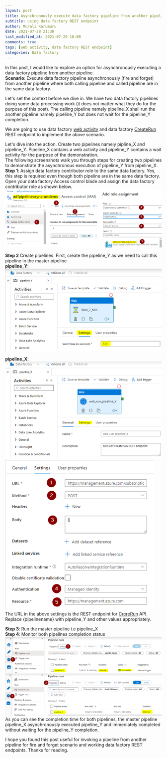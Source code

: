 ```yaml
---
layout: post
title: Asynchronously execute data factory pipeline from another pipeline 
subtitle: using data factory REST endpoint
author: Murali Karumuru
date: 2021-07-28 21:30
last_modified_at: 2021-07-29 18:00
comments: true
tags: [web activity, data factory REST endpoint]
categories: Data factory
---
```


In this post, I would like to explore an option for asynchronously executing a data factory pipeline from another pipeline.  
**Scenario**: Execute data factory pipeline asynchronously (fire and forget) from another pipeline where both calling pipeline and called pipeline are in the same data factory.

Let's set the context before we dive in. We have two data factory pipelines doing some data processing work (it does not matter what they do for the purpose of this post). The calling pipeline namely pipeline_X shall run the another pipeline namely pipeline_Y but does not wait for the pipeline_Y completion.

We are going to use data factory [web activity](https://docs.microsoft.com/en-us/azure/data-factory/control-flow-web-activity) and data factory [CreateRun](https://docs.microsoft.com/en-us/rest/api/datafactory/pipelines/create-run) REST endpoint to implement the above scenario.

Let's dive into the action. Create two pipelines namely pipline_X and pipeline_Y. Pipeline_X contains a web activity and pipeline_Y contains a wait activity for the purpose of the demonstration.  
The following screenshots walk you through steps for creating two pipelines to demonstrate the asynchronous execution of pipeline_Y from pipeline_X.  
**Step 1**: Assign data factory contributor role to the same data factory. Yes, this step is required even though both pipeline are in the same data factory. Open your data factory Access control blade and assign the data factory contributor role as shown below.  
![assignrole](../img/blog/adfpipeline_async_run/1-adf-role-assignment.PNG)

**Step 2** Create pipelines. First, create the pipeline_Y as we need to call this pipeline in the master pipeline  
**pipeline_Y**:  
![pipeline_Y](../img/blog/adfpipeline_async_run/4-pipeline-Y-wait-activity.PNG)

**pipeline_X**:  
![pipeline_X_general](../img/blog/adfpipeline_async_run/3-pipeline_X_general.PNG)  
![pipeline_X_settings](../img/blog/adfpipeline_async_run/3-pipeline_X_settings.PNG) 
The URL in the above settings is the REST endpoint for [CrereRun](https://docs.microsoft.com/en-us/rest/api/datafactory/pipelines/create-run) API. Replace {pipelinename} with pipeline_Y and other values appropriately.

**Step 3**: Run the master pipeline i.e pipeline_X  
**Step 4**: Monitor both pipelines completion status  
![pipeline_X_Monitor](../img/blog/adfpipeline_async_run/5-pipeline-X-execution_time.PNG)  
![pipeline_Y_Monitor](../img/blog/adfpipeline_async_run/6-pipeline-Y-execution-time.PNG)  
As you can see the completion time for both pipelines, the master pipeline pipeline_X asynchronously executed pipeline_Y and immediately completed without waiting for the pipeline_Y completion.

I hope you found this post useful for invoking a pipeline from another pipeline for fire and forget scenario and working data factory REST endpoints. Thanks for reading.



